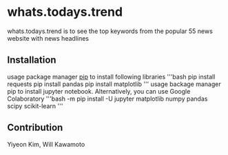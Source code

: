 # whats.todays.trend
whats.todays.trend is to see the top keywords from the popular 55 news website with news headlines
## Installation
usage package manager [pip](https://pip.pypa.io/en/stable/) to install following libraries
'''bash
pip install requests
pip install pandas
pip install matplotlib
'''
usage backage manager pip to install jupyter notebook. Alternatively, you can use Google Colaboratory
'''bash
-m pip install -U jupyter matplotlib numpy pandas scipy scikit-learn
'''
## Contribution
Yiyeon Kim, Will Kawamoto
